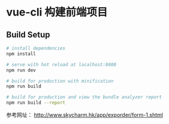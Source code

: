 # vue-cli 构建前端项目

> 

## Build Setup

``` bash
# install dependencies
npm install

# serve with hot reload at localhost:8080
npm run dev

# build for production with minification
npm run build

# build for production and view the bundle analyzer report
npm run build --report
```


参考网址：
http://www.skycharm.hk/app/exporder/form-1.shtml